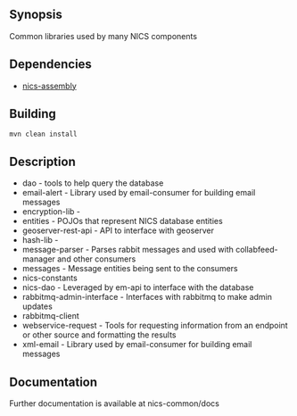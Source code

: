 ## Synopsis

Common libraries used by many NICS components


## Dependencies
 - [nics-assembly](https://github.com/seaislandsoftware/nics-assembly)

## Building

    mvn clean install


## Description

 - dao - tools to help query the database
 - email-alert - Library used by email-consumer for building email messages
 - encryption-lib -
 - entities - POJOs that represent NICS database entities
 - geoserver-rest-api - API to interface with geoserver
 - hash-lib -
 - message-parser - Parses rabbit messages and used with collabfeed-manager and other consumers
 - messages - Message entities being sent to the consumers
 - nics-constants
 - nics-dao - Leveraged by em-api to interface with the database
 - rabbitmq-admin-interface - Interfaces with rabbitmq to make admin updates
 - rabbitmq-client
 - webservice-request - Tools for requesting information from an endpoint or other source and formatting the results
 - xml-email - Library used by email-consumer for building email messages


## Documentation

Further documentation is available at nics-common/docs
